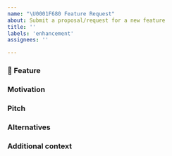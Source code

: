 ```yaml
---
name: "\U0001F680 Feature Request"
about: Submit a proposal/request for a new feature
title: ''
labels: 'enhancement'
assignees: ''

---
```


### 🚀 Feature
<!-- A clear and concise description of the feature proposal -->

### Motivation
<!-- Please outline the motivation for the proposal. Is your feature request related to a problem? e.g., I'm always frustrated when [...]. If this is related to another GitHub issue, please link here too -->

### Pitch
<!-- A clear and concise description of what you want to happen. -->

### Alternatives
<!-- A clear and concise description of any alternative solutions or features you've considered, if any. -->

### Additional context
<!-- Add any other context or screenshots about the feature request here. -->
